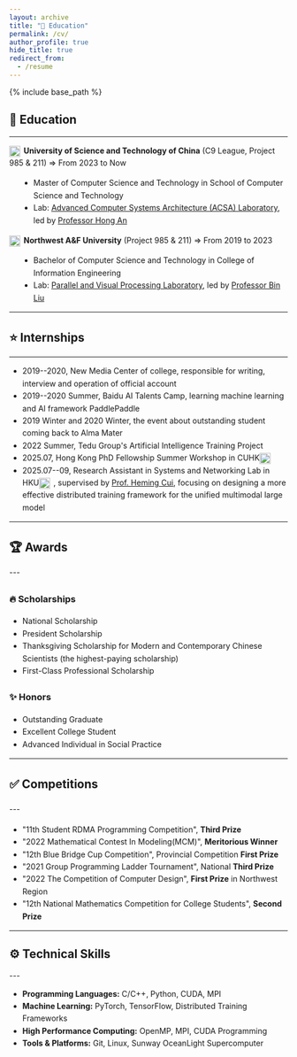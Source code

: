```yaml
---
layout: archive
title: "📖 Education"
permalink: /cv/
author_profile: true
hide_title: true
redirect_from:
  - /resume
---
```


{% include base_path %}

<h2>📖 Education</h2>

---

<div style="font-family: -apple-system, BlinkMacSystemFont, 'Segoe UI', Roboto, 'Helvetica Neue', Arial, sans-serif; line-height: 1.6;">


<strong><img src="http://zhuxy-USTC.github.io/images/ustc_logo2_01.jpg" style="width:20px; vertical-align:middle; margin-right:6px;">University of Science and Technology of China</strong> (C9 League, Project 985 & 211) ⇒ From 2023 to Now<br>
<ul style="list-style-type: disc; margin-left: 20px;">
    <li>Master of Computer Science and Technology in School of Computer Science and Technology</li>
    <!-- <li>GPA: 90 (3.87/4.3)</li> -->
    <li>Lab: <a href="https://acsa.ustc.edu.cn/">Advanced Computer Systems Architecture (ACSA) Laboratory</a>, led by <a href="https://cs.ustc.edu.cn/2020/0426/c23235a460072/page.htm">Professor Hong An</a></li>
</ul>


<strong><img src="http://zhuxy-USTC.github.io/images/nwafu-circle_01.jpg" style="width:20px; vertical-align:middle; margin-right:6px;">Northwest A&F University</strong> (Project 985 & 211) ⇒ From 2019 to 2023<br>
<ul style="list-style-type: disc; margin-left: 20px;">
    <li>Bachelor of Computer Science and Technology in College of Information Engineering</li>
    <!-- <li>GPA: 90.5 (3.77/4.0), Rank: 2 / 132</li> -->
    <li>Lab: <a href="https://acsa.ustc.edu.cn/">Parallel and Visual Processing Laboratory</a>, led by <a href="https://cie.nwsuaf.edu.cn/szdw/js/2014110093/index.htm">Professor Bin Liu</a></li>
</ul>

</div>


---
<div style="font-family: -apple-system, BlinkMacSystemFont, 'Segoe UI', Roboto, 'Helvetica Neue', Arial, sans-serif; line-height: 1.6;">

<h2>⭐ Internships</h2>

**********************

<ul>
    <li>2019--2020, New Media Center of college, responsible for writing, interview and operation of official account</li>
    <li>2019--2020 Summer, Baidu AI Talents Camp, learning machine learning and AI framework PaddlePaddle</li>
    <li>2019 Winter and 2020 Winter, the event about outstanding student coming back to Alma Mater</li>
    <li>2022 Summer, Tedu Group's Artificial Intelligence Training Project</li>
    <!-- <li>2024.11, Huawei Kunpeng and Ascend Science, Technology and Education Innovation Excellence Center Special Training Camp</li> -->
    <li>2025.07, Hong Kong PhD Fellowship Summer Workshop in CUHK<img src="http://zhuxy-USTC.github.io/images/CUHK_logo_01.jpg" style="width:20px; vertical-align:middle; margin-right:6px;"> </li>
    <li>2025.07--09, Research Assistant in Systems and Networking Lab in HKU<img src="http://zhuxy-USTC.github.io/images/hku-logo-eps_01.jpg" style="width:20px; vertical-align:middle; margin-right:6px;">, supervised by <a href="https://i.cs.hku.hk/~heming/">Prof. Heming Cui</a>,
focusing on designing a more effective distributed training framework for the unified multimodal
large model </li>
</ul>
</div>

---
<div style="font-family: -apple-system, BlinkMacSystemFont, 'Segoe UI', Roboto, 'Helvetica Neue', Arial, sans-serif; line-height: 1.6;">

<h2>🏆 Awards</h2>
---
<h3>🔥 Scholarships</h3>
<ul>
    <li>National Scholarship</li>
    <li>President Scholarship</li>
    <li>Thanksgiving Scholarship for Modern and Contemporary Chinese Scientists (the highest-paying scholarship)</li>
    <li>First-Class Professional Scholarship</li>
</ul>
<h3>✨ Honors</h3>
<ul>
    <li>Outstanding Graduate</li>
    <li>Excellent College Student</li>
    <li>Advanced Individual in Social Practice</li>
</ul>
</div>

---
<div style="font-family: -apple-system, BlinkMacSystemFont, 'Segoe UI', Roboto, 'Helvetica Neue', Arial, sans-serif; line-height: 1.6;">

<h2>✅ Competitions</h2>
---
<ul>
    <li>"11th Student RDMA Programming Competition", <b>Third Prize</b> </li>
    <li>"2022 Mathematical Contest In Modeling(MCM)", <b>Meritorious Winner</b></li>
    <li>"12th Blue Bridge Cup Competition", Provincial Competition <b>First Prize</b></li>
    <li>"2021 Group Programming Ladder Tournament", National <b>Third Prize</b></li>
    <li>"2022 The Competition of Computer Design", <b>First Prize</b> in Northwest Region</li>
    <li>"12th National Mathematics Competition for College Students", <b>Second Prize</b></li>
</ul>
</div>

---
<h2> ⚙️ Technical Skills</h2>
---
<div style="font-family: -apple-system, BlinkMacSystemFont, 'Segoe UI', Roboto, 'Helvetica Neue', Arial, sans-serif; line-height: 1.6;">
<ul>
    <li><strong>Programming Languages:</strong> C/C++, Python, CUDA, MPI</li>
    <li><strong>Machine Learning:</strong> PyTorch, TensorFlow, Distributed Training Frameworks</li>
    <li><strong>High Performance Computing:</strong> OpenMP, MPI, CUDA Programming</li>
    <li><strong>Tools & Platforms:</strong> Git, Linux, Sunway OceanLight Supercomputer</li>
</ul>
</div>